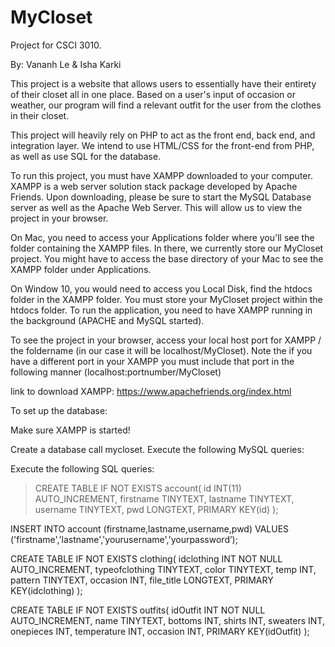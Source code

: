 # MyCloset
Project for CSCI 3010.

By: Vananh Le & Isha Karki

This project is a website that allows users to essentially have their entirety of 
their closet all in one place. Based on a user's input of occasion or weather, our program will
find a relevant outfit for the user from the clothes in their closet. 

This project will heavily rely on PHP to act as the front end, back end, and integration layer. We intend to
use HTML/CSS for the front-end from PHP, as well as use SQL for the database.

To run this project, you must have XAMPP downloaded to your computer. XAMPP is a web server solution stack package developed by Apache Friends. Upon downloading, 
please be sure to start the MySQL Database server as well as the Apache Web Server. This will allow us to view the project in your browser.

On Mac, you need to access your Applications folder where you'll see the folder containing the XAMPP files. In there, we currently store our MyCloset project. 
You might have to access the base directory of your Mac to see the XAMPP folder under Applications.

On Window 10, you would need to access you Local Disk, find the htdocs folder in the XAMPP folder. You must store your MyCloset project within the htdocs folder. To run the application, you need to have XAMPP running in the background (APACHE and MySQL started). 

To see the project in your browser, access your local host port for XAMPP / the foldername (in our case it will be localhost/MyCloset). Note the if you have a different port in your XAMPP you must include that port in the following manner (localhost:portnumber/MyCloset) 

link to download XAMPP: https://www.apachefriends.org/index.html


To set up the database:

Make sure XAMPP is started!

Create a database call mycloset.
Execute the following MySQL queries:

Execute the following SQL queries:

>CREATE TABLE IF NOT EXISTS account(
>    id INT(11) AUTO_INCREMENT, 
>    firstname TINYTEXT,
>    lastname TINYTEXT,
>    username TINYTEXT,
>    pwd LONGTEXT,
>    PRIMARY KEY(id)
);

INSERT INTO account
   (firstname,lastname,username,pwd)
VALUES
    ('firstname','lastname','yourusername',’yourpassword’);

CREATE TABLE IF NOT EXISTS clothing( idclothing INT NOT NULL AUTO_INCREMENT, typeofclothing TINYTEXT, color TINYTEXT, temp INT, pattern TINYTEXT, occasion INT, file_title LONGTEXT, PRIMARY KEY(idclothing) );

CREATE TABLE IF NOT EXISTS outfits( idOutfit INT NOT NULL AUTO_INCREMENT, name TINYTEXT, bottoms INT, shirts INT, sweaters INT, onepieces INT, temperature INT, occasion INT, PRIMARY KEY(idOutfit) );


